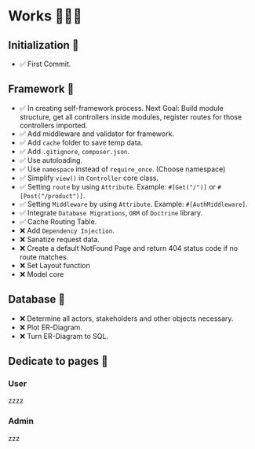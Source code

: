 ﻿# Works :rocket::rocket::rocket: 

## Initialization :dart:
- :white_check_mark: First Commit.

## Framework :dart:
- :white_check_mark: In creating self-framework process. Next Goal: Build module structure, get all controllers inside modules, register routes for those controllers imported.
- :white_check_mark: Add middleware and validator for framework.
- :white_check_mark: Add `cache` folder to save temp data.
- :white_check_mark: Add `.gitignore`, `composer.json`.
- :white_check_mark: Use autoloading.
- :white_check_mark: Use `namespace` instead of `require_once`. (Choose namespace)
- :white_check_mark: Simplify `view()` in `Controller` core class.
- :white_check_mark: Setting `route` by using `Attribute`. Example: `#[Get("/")]` or `#[Post("/product")]`.
- :white_check_mark: Setting `Middleware` by using `Attribute`. Example: `#[AuthMiddleware]`.
- :white_check_mark: Integrate `Database Migrations`, `ORM` of `Doctrine` library.
- :white_check_mark: Cache Routing Table. 
- :x: Add `Dependency Injection`.
- :x: Sanatize request data.
- :x: Create a default NotFound Page and return 404 status code if no route matches.
- :x: Set Layout function
- :x: Model core


## Database :dart:
- :x: Determine all actors, stakeholders and other objects necessary.
- :x: Plot ER-Diagram.
- :x: Turn ER-Diagram to SQL.


## Dedicate to pages :dart:
### User
zzzz
### Admin
zzz

